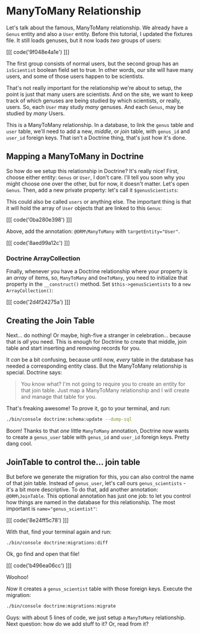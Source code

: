 # ManyToMany Relationship

Let's talk about the famous, ManyToMany relationship. We already have a `Genus` entity
and also a `User` entity. Before this tutorial, I updated the fixtures file.
It still loads genuses, but it now loads *two* groups of users:

[[[ code('9f048e4a1e') ]]]

The first group consists of normal users, but the second group has an `isScientist`
boolean field set to true. In other words, our site will have many users, and some
of those users happen to be scientists.

That's not really important for the relationship we're about to setup, the point is
just that many users are scientists. And on the site, we want to keep track of which
genuses are being studied by which scientists, or really, users. So, each `User`
may study *many* genuses. And each `Genus`, may be studied by *many* Users. 

This is a ManyToMany relationship. In a database, to link the `genus` table and
`user` table, we'll need to add a new, *middle*, or *join* table, with `genus_id`
and `user_id` foreign keys. That isn't a Doctrine thing, that's just how it's done.

## Mapping a ManyToMany in Doctrine

So how do we setup this relationship in Doctrine? It's really nice! First, choose
either entity: `Genus` or `User`, I don't care. I'll tell you soon why you might
choose one over the other, but for now, it doesn't matter. Let's open `Genus`. Then,
add a new private property: let's call it `$genusScientists`:

This could also be called `users` or anything else. The important thing is that
it will hold the array of `User` objects that are linked to this `Genus`:

[[[ code('0ba280e398') ]]]

Above, add the annotation: `@ORM\ManyToMany` with `targetEntity="User"`.

[[[ code('8aed99a12c') ]]]

### Doctrine ArrayCollection

Finally, whenever you have a Doctrine relationship where your property is an *array*
of items, so, `ManyToMany` and `OneToMany`, you need to initialize that property
in the `__construct()` method. Set `$this->genusScientists` to a `new ArrayCollection()`:

[[[ code('2d4f24275a') ]]]

## Creating the Join Table

Next... do nothing! Or maybe, high-five a stranger in celebration... because that
is *all* you need. This is enough for Doctrine to create that middle, join table
and start inserting and removing records for you.

It *can* be a bit confusing, because until now, *every* table in the database has
needed a corresponding entity class. But the ManyToMany relationship is special.
Doctrine says:

> You know what? I'm not going to require you to create an entity for that join table.
> Just map a ManyToMany relationship and I will create and manage that table for you.

That's freaking awesome! To prove it, go to your terminal, and run:

```bash
./bin/console doctrine:schema:update --dump-sql
```

Boom! Thanks to that *one* little `ManyToMany` annotation, Doctrine now wants to
create a `genus_user` table with `genus_id` and `user_id` foreign keys. Pretty dang
cool.

## JoinTable to control the... join table

But before we generate the migration for this, you can also control the name of
that join table. Instead of `genus_user`, let's call ours `genus_scientists` - it's
a bit more descriptive. To do that, add another annotation: `@ORM\JoinTable`. This
optional annotation has just one job: to let you control how things are named in
the database for this relationship. The most important is `name="genus_scientist"`:

[[[ code('8e24ff5c78') ]]]

With that, find your terminal again and run:

```bash
./bin/console doctrine:migrations:diff
```

Ok, go find and open that file!

[[[ code('b496ea06cc') ]]]

Woohoo!

*Now* it creates a `genus_scientist` table with those foreign keys. Execute the
migration:

```bash
./bin/console doctrine:migrations:migrate
```

Guys: with about 5 lines of code, we just setup a `ManyToMany` relationship. Next
question: how do we add stuff to it? Or, read from it?
